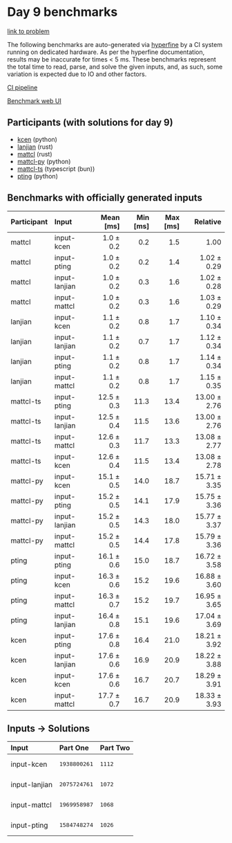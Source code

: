 # Day 9 benchmarks

[link to problem](https://adventofcode.com/2023/day/9)

The following benchmarks are auto-generated via
[hyperfine](https://github.com/sharkdp/hyperfine) by a CI system running on
dedicated hardware. As per the hyperfine documentation, results may be
inaccurate for times < 5 ms. These benchmarks represent the total time to read,
parse, and solve the given inputs, and, as such, some variation is expected due
to IO and other factors.

[CI pipeline](http://ci.papercode.net:8080/teams/main/pipelines/aoc2023)

[Benchmark web UI](https://aoc.ancalagon.black)


## Participants (with solutions for day 9)

- [kcen](https://github.com/kcen/aoc2023) (python)
- [lanjian](https://github.com/lanjian/aoc-2023) (rust)
- [mattcl](https://github.com/mattcl/aoc2023) (rust)
- [mattcl-py](https://github.com/mattcl/aoc2023-py) (python)
- [mattcl-ts](https://github.com/mattcl/aoc2023-js) (typescript (bun))
- [pting](https://github.com/pting/aoc2023) (python)


## Benchmarks with officially generated inputs

| Participant | Input | Mean [ms] | Min [ms] | Max [ms] | Relative |
|:---|:---|---:|---:|---:|---:|
| mattcl | input-kcen | 1.0 ± 0.2 | 0.2 | 1.5 | 1.00 |
| mattcl | input-pting | 1.0 ± 0.2 | 0.2 | 1.4 | 1.02 ± 0.29 |
| mattcl | input-lanjian | 1.0 ± 0.2 | 0.3 | 1.6 | 1.02 ± 0.28 |
| mattcl | input-mattcl | 1.0 ± 0.2 | 0.3 | 1.6 | 1.03 ± 0.29 |
| lanjian | input-kcen | 1.1 ± 0.2 | 0.8 | 1.7 | 1.10 ± 0.34 |
| lanjian | input-lanjian | 1.1 ± 0.2 | 0.7 | 1.7 | 1.12 ± 0.34 |
| lanjian | input-pting | 1.1 ± 0.2 | 0.8 | 1.7 | 1.14 ± 0.34 |
| lanjian | input-mattcl | 1.1 ± 0.2 | 0.8 | 1.7 | 1.15 ± 0.35 |
| mattcl-ts | input-pting | 12.5 ± 0.3 | 11.3 | 13.4 | 13.00 ± 2.76 |
| mattcl-ts | input-lanjian | 12.5 ± 0.4 | 11.5 | 13.6 | 13.00 ± 2.76 |
| mattcl-ts | input-mattcl | 12.6 ± 0.3 | 11.7 | 13.3 | 13.08 ± 2.77 |
| mattcl-ts | input-kcen | 12.6 ± 0.4 | 11.5 | 13.4 | 13.08 ± 2.78 |
| mattcl-py | input-kcen | 15.1 ± 0.5 | 14.0 | 18.7 | 15.71 ± 3.35 |
| mattcl-py | input-pting | 15.2 ± 0.5 | 14.1 | 17.9 | 15.75 ± 3.36 |
| mattcl-py | input-lanjian | 15.2 ± 0.5 | 14.3 | 18.0 | 15.77 ± 3.37 |
| mattcl-py | input-mattcl | 15.2 ± 0.5 | 14.4 | 17.8 | 15.79 ± 3.36 |
| pting | input-pting | 16.1 ± 0.6 | 15.0 | 18.7 | 16.72 ± 3.58 |
| pting | input-kcen | 16.3 ± 0.6 | 15.2 | 19.6 | 16.88 ± 3.60 |
| pting | input-mattcl | 16.3 ± 0.7 | 15.2 | 19.7 | 16.95 ± 3.65 |
| pting | input-lanjian | 16.4 ± 0.8 | 15.1 | 19.6 | 17.04 ± 3.69 |
| kcen | input-pting | 17.6 ± 0.8 | 16.4 | 21.0 | 18.21 ± 3.92 |
| kcen | input-lanjian | 17.6 ± 0.6 | 16.9 | 20.9 | 18.22 ± 3.88 |
| kcen | input-kcen | 17.6 ± 0.6 | 16.7 | 20.7 | 18.29 ± 3.91 |
| kcen | input-mattcl | 17.7 ± 0.7 | 16.7 | 20.9 | 18.33 ± 3.93 |


## Inputs -> Solutions

| Input | Part One | Part Two |
|:---|:---|:---|
|input-kcen|<pre>1938800261</pre>|<pre>1112</pre>|
|input-lanjian|<pre>2075724761</pre>|<pre>1072</pre>|
|input-mattcl|<pre>1969958987</pre>|<pre>1068</pre>|
|input-pting|<pre>1584748274</pre>|<pre>1026</pre>|